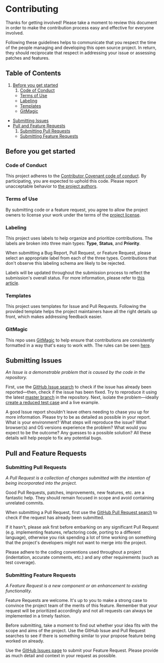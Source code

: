 # Contributing

Thanks for getting involved! Please take a moment to review this document in order to make the contribution process easy and effective for everyone involved.

Following these guidelines helps to communicate that you respect the time of the people managing and developing this open source project. In return, they should reciprocate that respect in addressing your issue or assessing patches and features.

## Table of Contents
1. [Before you get started](#before-you-get-started)
    1. [Code of Conduct](#code-of-conduct)
    - [Terms of Use](#terms-of-use)
    - [Labeling](#labeling)
    - [Templates](#templates)
    - [GitMagic](#gitmagic)
- [Submitting Issues](#submitting-issues)
- [Pull and Feature Requests](#pull-and-feature-requests)
    1. [Submitting Pull Requests](#submitting-pull-requests)
    - [Submitting Feature Requests](#submitting-feature-requests)


## Before you get started

### Code of Conduct
This project adheres to the [Contributor Covenant code of conduct](http://contributor-covenant.org/version/1/4/). By participating, you are expected to uphold this code. Please report unacceptable behavior to [the project authors](https://github.com/ericwbailey/empathy-prompts/blob/master/AUTHORS).

### Terms of Use
By submitting code or a feature request, you agree to allow the project owners to license your work under the terms of the [project license](https://github.com/ericwbailey/empathy-prompts/blob/master/LICENSE).

### Labeling
This project uses labels to help organize and prioritize contributions. The labels are broken into three main types: **Type**, **Status**, and **Priority**.

When submitting a Bug Report, Pull Request, or Feature Request, please select an appropriate label from each of the three types. Contributions that don't observe this labeling schema are likely to be rejected.

Labels will be updated throughout the submission process to reflect the submission's overall status. For more information, please refer to [this article](https://medium.com/@dave_lunny/sane-github-labels-c5d2e6004b63#.fh462xzfj).

### Templates
This project uses templates for Issue and Pull Requests. Following the provided template helps the project maintainers have all the right details up front, which makes addressing feedback easier.

### GitMagic
This repo uses [GitMagic](https://gitmagic.io/) to help ensure that contributions are consistently formatted in a way that's easy to work with. The rules can be seen [here](https://github.com/ericwbailey/empathy-prompts/blob/master/contributing.json).


## Submitting Issues
*An Issue is a demonstrable problem that is caused by the code in the repository.*

First, use the [GitHub Issue search](https://github.com/ericwbailey/empathy-prompts/issues) to check if the issue has already been reported—then, check if the issue has been fixed. Try to reproduce it using the latest [master branch](https://github.com/ericwbailey/empathy-prompts) in the repository. Next, isolate the problem—ideally [create a reduced test case](https://css-tricks.com/reduced-test-cases/) and a live example.

A good Issue report shouldn't leave others needing to chase you up for more information. Please try to be as detailed as possible in your report. What is your environment? What steps will reproduce the issue? What browser(s) and OS versions experience the problem? What would you expect to be the outcome? Any guesses to a possible solution? All these details will help people to fix any potential bugs.

## Pull and Feature Requests

### Submitting Pull Requests
*A Pull Request is a collection of changes submitted with the intention of being incorporated into the project.*

Good Pull Requests, patches, improvements, new features, etc. are a fantastic help. They should remain focused in scope and avoid containing unrelated commits.

When submitting a Pull Request, first use the [GitHub Pull Request search](https://github.com/ericwbailey/empathy-prompts/pulls) to check if the request has already been submitted.

If it hasn't, please ask first before embarking on any significant Pull Request (e.g. implementing features, refactoring code, porting to a different language), otherwise you risk spending a lot of time working on something that the project's developers might not want to merge into the project.

Please adhere to the coding conventions used throughout a project (indentation, accurate comments, etc.) and any other requirements (such as test coverage).


### Submitting Feature Requests
*A Feature Request is a new component or an enhancement to existing functionality.*

Feature Requests are welcome. It's up to you to make a strong case to convince the project team of the merits of this feature. Remember that your request will be prioritized accordingly and not all requests can always be implemented in a timely fashion.

Before submitting, take a moment to find out whether your idea fits with the scope and aims of the project. Use the GitHub Issue and Pull Request searches to see if there is something similar to your propose feature being worked on already.

Use the [GitHub Issues page](https://github.com/ericwbailey/empathy-prompts/issues) to submit your Feature Request. Please provide as much detail and context in your request as possible.
